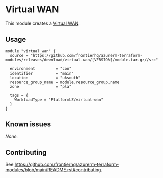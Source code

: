 # Virtual WAN

This module creates a [Virtual WAN](https://registry.terraform.io/providers/hashicorp/azurerm/latest/docs/resources/virtual_wan).

## Usage

```hcl
module "virtual_wan" {
  source = "https://github.com/frontierhq/azurerm-terraform-modules/releases/download/virtual-wan/[VERSION]/module.tar.gz//src"

  environment         = "con"
  identifier          = "main"
  location            = "uksouth"
  resource_group_name = module.resource_group.name
  zone                = "pla"

  tags = {
    WorkloadType = "PlatformLZ/virtual-wan"
  }
}
```

## Known issues

_None._

## Contributing

See <https://github.com/frontierhq/azurerm-terraform-modules/blob/main/README.rst#contributing>.
